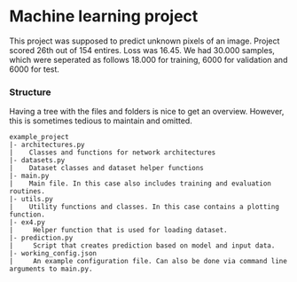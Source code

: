 # Machine learning project

This project was supposed to predict unknown pixels of an image. Project scored 26th out of 154 entires.
Loss was 16.45.
We had 30.000 samples, which were seperated as follows 18.000 for training, 6000 for validation and 6000 for test.

### Structure

Having a tree with the files and folders is nice to get an overview.
However, this is sometimes tedious to maintain and omitted.

```
example_project
|- architectures.py
|    Classes and functions for network architectures
|- datasets.py
|    Dataset classes and dataset helper functions
|- main.py
|    Main file. In this case also includes training and evaluation routines.
|- utils.py
|    Utility functions and classes. In this case contains a plotting function.
|- ex4.py
|     Helper function that is used for loading dataset.
|- prediction.py
|     Script that creates prediction based on model and input data.
|- working_config.json
|     An example configuration file. Can also be done via command line arguments to main.py.
```
